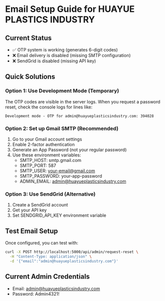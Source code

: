 # Email Setup Guide for HUAYUE PLASTICS INDUSTRY

## Current Status
- ✅ OTP system is working (generates 6-digit codes)
- ❌ Email delivery is disabled (missing SMTP configuration)
- ❌ SendGrid is disabled (missing API key)

## Quick Solutions

### Option 1: Use Development Mode (Temporary)
The OTP codes are visible in the server logs. When you request a password reset, check the console logs for lines like:
```
Development mode - OTP for admin@huayueplasticsindustry.com: 394028
```

### Option 2: Set up Gmail SMTP (Recommended)
1. Go to your Gmail account settings
2. Enable 2-factor authentication
3. Generate an App Password (not your regular password)
4. Use these environment variables:
   - SMTP_HOST: smtp.gmail.com
   - SMTP_PORT: 587
   - SMTP_USER: your-email@gmail.com
   - SMTP_PASSWORD: your-app-password
   - ADMIN_EMAIL: admin@huayueplasticsindustry.com

### Option 3: Use SendGrid (Alternative)
1. Create a SendGrid account
2. Get your API key
3. Set SENDGRID_API_KEY environment variable

## Test Email Setup
Once configured, you can test with:
```bash
curl -X POST http://localhost:5000/api/admin/request-reset \
  -H "Content-Type: application/json" \
  -d '{"email":"admin@huayueplasticsindustry.com"}'
```

## Current Admin Credentials
- Email: admin@huayueplasticsindustry.com
- Password: Admin4321!